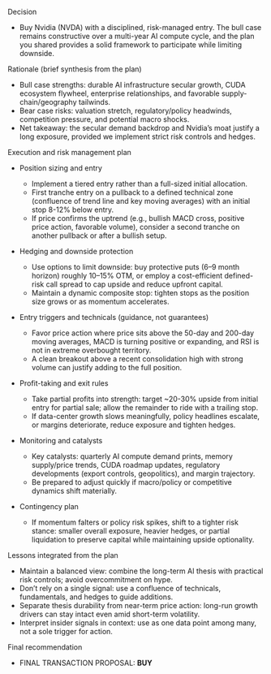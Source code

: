 Decision
- Buy Nvidia (NVDA) with a disciplined, risk-managed entry. The bull case remains constructive over a multi-year AI compute cycle, and the plan you shared provides a solid framework to participate while limiting downside.

Rationale (brief synthesis from the plan)
- Bull case strengths: durable AI infrastructure secular growth, CUDA ecosystem flywheel, enterprise relationships, and favorable supply-chain/geography tailwinds.
- Bear case risks: valuation stretch, regulatory/policy headwinds, competition pressure, and potential macro shocks.
- Net takeaway: the secular demand backdrop and Nvidia’s moat justify a long exposure, provided we implement strict risk controls and hedges.

Execution and risk management plan
- Position sizing and entry
  - Implement a tiered entry rather than a full-sized initial allocation.
  - First tranche entry on a pullback to a defined technical zone (confluence of trend line and key moving averages) with an initial stop 8-12% below entry.
  - If price confirms the uptrend (e.g., bullish MACD cross, positive price action, favorable volume), consider a second tranche on another pullback or after a bullish setup.

- Hedging and downside protection
  - Use options to limit downside: buy protective puts (6–9 month horizon) roughly 10–15% OTM, or employ a cost-efficient defined-risk call spread to cap upside and reduce upfront capital.
  - Maintain a dynamic composite stop: tighten stops as the position size grows or as momentum accelerates.

- Entry triggers and technicals (guidance, not guarantees)
  - Favor price action where price sits above the 50-day and 200-day moving averages, MACD is turning positive or expanding, and RSI is not in extreme overbought territory.
  - A clean breakout above a recent consolidation high with strong volume can justify adding to the full position.

- Profit-taking and exit rules
  - Take partial profits into strength: target ~20-30% upside from initial entry for partial sale; allow the remainder to ride with a trailing stop.
  - If data-center growth slows meaningfully, policy headlines escalate, or margins deteriorate, reduce exposure and tighten hedges.

- Monitoring and catalysts
  - Key catalysts: quarterly AI compute demand prints, memory supply/price trends, CUDA roadmap updates, regulatory developments (export controls, geopolitics), and margin trajectory.
  - Be prepared to adjust quickly if macro/policy or competitive dynamics shift materially.

- Contingency plan
  - If momentum falters or policy risk spikes, shift to a tighter risk stance: smaller overall exposure, heavier hedges, or partial liquidation to preserve capital while maintaining upside optionality.

Lessons integrated from the plan
- Maintain a balanced view: combine the long-term AI thesis with practical risk controls; avoid overcommitment on hype.
- Don’t rely on a single signal: use a confluence of technicals, fundamentals, and hedges to guide additions.
- Separate thesis durability from near-term price action: long-run growth drivers can stay intact even amid short-term volatility.
- Interpret insider signals in context: use as one data point among many, not a sole trigger for action.

Final recommendation
- FINAL TRANSACTION PROPOSAL: **BUY**